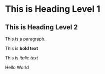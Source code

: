 # This is Heading Level 1
## This is Heading Level 2
This is a paragraph.

This is **bold text**

This is *italic text*

Hello World